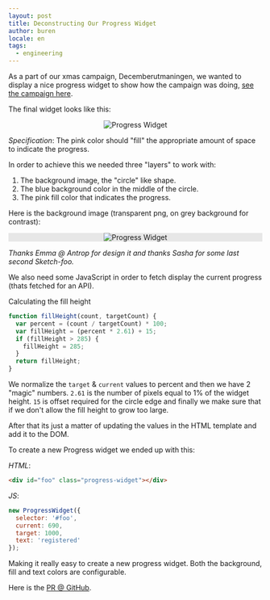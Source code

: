 ```yaml
---
layout: post
title: Deconstructing Our Progress Widget
author: buren
locale: en
tags:
  - engineering
---
```


As a part of our xmas campaign, Decemberutmaningen, we wanted to display a nice progress widget to show how the campaign was doing, [see the campaign here](/en/decemberutmaningen).
&zwnj;&zwnj;&zwnj;&zwnj;&zwnj;&zwnj;&zwnj;&zwnj;&zwnj;&zwnj;&zwnj;&zwnj;&zwnj;&zwnj;&zwnj;&zwnj;&zwnj;&zwnj;&zwnj;&zwnj;&zwnj;&zwnj;&zwnj;&zwnj;&zwnj;&zwnj;&zwnj;&zwnj;&zwnj;&zwnj;&zwnj;&zwnj;&zwnj;&zwnj;&zwnj;&zwnj;&zwnj;&zwnj;&zwnj;&zwnj;&zwnj;&zwnj;&zwnj;&zwnj;&zwnj;&zwnj;&zwnj;&zwnj;&zwnj;&zwnj;&zwnj;&zwnj;&zwnj;&zwnj;&zwnj;&zwnj;&zwnj;&zwnj;&zwnj;&zwnj;&zwnj;&zwnj;&zwnj;&zwnj;&zwnj;&zwnj;&zwnj;&zwnj;&zwnj;&zwnj;&zwnj;&zwnj;&zwnj;&zwnj;&zwnj;&zwnj;&zwnj;&zwnj;&zwnj;&zwnj;&zwnj;&zwnj;&zwnj;&zwnj;&zwnj;&zwnj;&zwnj;&zwnj;&zwnj;&zwnj;&zwnj;&zwnj;&zwnj;&zwnj;&zwnj;&zwnj;&zwnj;&zwnj;&zwnj;&zwnj;&zwnj;&zwnj;&zwnj;&zwnj;&zwnj;&zwnj;&zwnj;&zwnj;&zwnj;&zwnj;&zwnj;&zwnj;&zwnj;&zwnj;&zwnj;&zwnj;&zwnj;&zwnj;&zwnj;&zwnj;&zwnj;&zwnj;

The final widget looks like this:

<p style="text-align: center">
  <img style="max-width: 280px" src="{{ "/assets/images/blog/progress-widget.png" | prepend: site.github.url }}" alt="Progress Widget">
</p>

_Specification_: The pink color should "fill" the appropriate amount of space to indicate the progress.

In order to achieve this we needed three "layers" to work with:

1. The background image, the "circle" like shape.
2. The blue background color in the middle of the circle.
3. The pink fill color that indicates the progress.

Here is the background image (transparent png, on grey background for contrast):

<p style="text-align: center;background-color: #e7e7e7;padding: 0">
  <img style="max-width: 280px" src="{{ "/assets/images/xmas/counter_transparent.png" | prepend: site.github.url }}" alt="Progress Widget">
</p>

_Thanks Emma @ Antrop for design it and thanks Sasha for some last second Sketch-foo._

We also need some JavaScript in order to fetch display the current progress (thats fetched for an API).

Calculating the fill height

```js
function fillHeight(count, targetCount) {
  var percent = (count / targetCount) * 100;
  var fillHeight = (percent * 2.61) + 15;
  if (fillHeight > 285) {
    fillHeight = 285;
  }
  return fillHeight;
}
```

We normalize the `target` & `current` values to percent and then we have 2 "magic" numbers. `2.61` is the number of pixels equal to 1% of the widget height. `15` is offset required for the circle edge and finally we make sure that if we don't allow the fill height to grow too large.

After that its just a matter of updating the values in the HTML template and add it to the DOM.

To create a new Progress widget we ended up with this:

_HTML_:

```html
<div id="foo" class="progress-widget"></div>
```


_JS_:

```js
new ProgressWidget({
  selector: '#foo',
  current: 690,
  target: 1000,
  text: 'registered'
});
```

Making it really easy to create a new progress widget. Both the background, fill and text colors are configurable.

Here is the [PR @ GitHub](https://github.com/justarrived/justarrived.github.io/pull/156).
